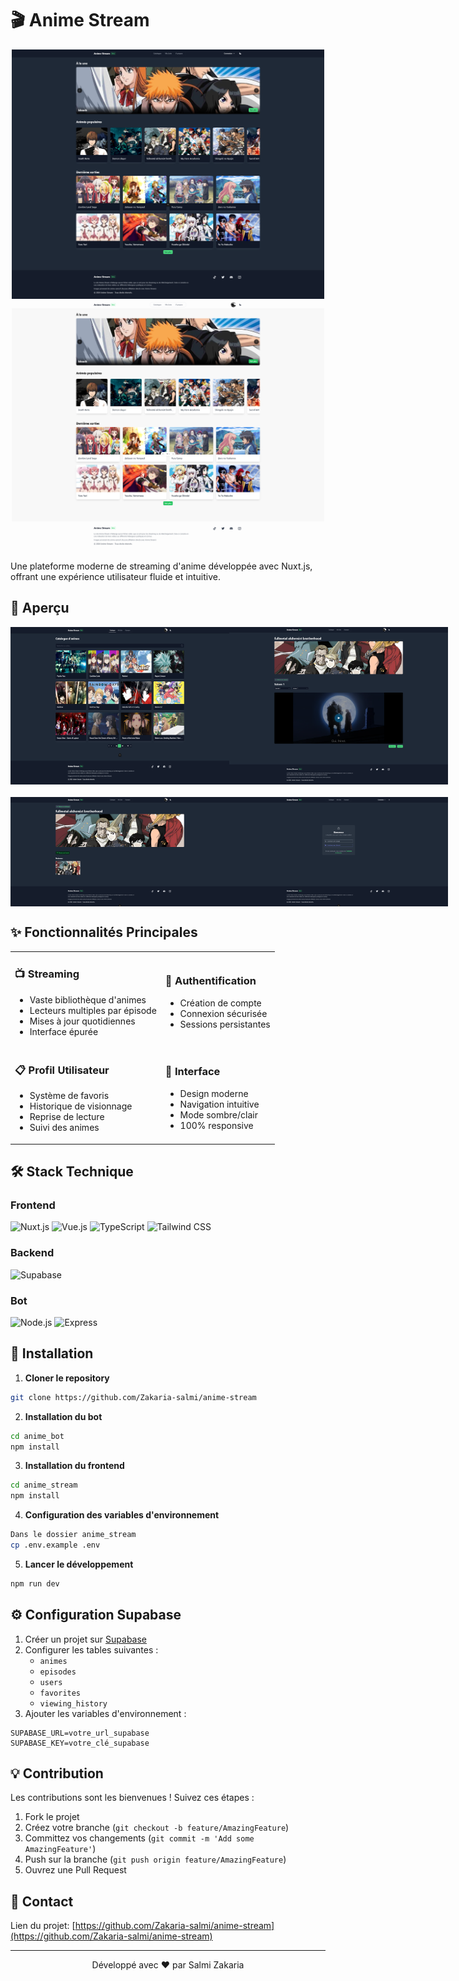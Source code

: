 # 🎬 Anime Stream

<div align="center">
  <img src="screenshots/screenshot1.png" alt="Page d'accueil" width="500"/>
  <img src="screenshots/screenshot6.png" alt="Page d'accueil" width="500"/>
</div>

Une plateforme moderne de streaming d'anime développée avec Nuxt.js, offrant une expérience utilisateur fluide et intuitive.

## 📸 Aperçu

<div align="center">
  <div style="display: flex; justify-content: space-around; margin-bottom: 20px;">
    <img src="screenshots/screenshot4.png" alt="Catalogue" width="350"/>
    <img src="screenshots/screenshot3.png" alt="Lecteur vidéo" width="350"/>
  </div>
  <div style="display: flex; justify-content: space-around;">
    <img src="screenshots/screenshot2.png" alt="Saisons" width="350"/>
    <img src="screenshots/screenshot5.png" alt="Accueil" width="350"/>
  </div>
</div>

## ✨ Fonctionnalités Principales

<table>
  <tr>
    <td>
      <h3>📺 Streaming</h3>
      <ul>
        <li>Vaste bibliothèque d'animes</li>
        <li>Lecteurs multiples par épisode</li>
        <li>Mises à jour quotidiennes</li>
        <li>Interface épurée</li>
      </ul>
    </td>
    <td>
      <h3>👤 Authentification</h3>
      <ul>
        <li>Création de compte</li>
        <li>Connexion sécurisée</li>
        <li>Sessions persistantes</li>
      </ul>
    </td>
  </tr>
  <tr>
    <td>
      <h3>📋 Profil Utilisateur</h3>
      <ul>
        <li>Système de favoris</li>
        <li>Historique de visionnage</li>
        <li>Reprise de lecture</li>
        <li>Suivi des animes</li>
      </ul>
    </td>
    <td>
      <h3>🎨 Interface</h3>
      <ul>
        <li>Design moderne</li>
        <li>Navigation intuitive</li>
        <li>Mode sombre/clair</li>
        <li>100% responsive</li>
      </ul>
    </td>
  </tr>
</table>

## 🛠 Stack Technique

### Frontend

![Nuxt.js](https://img.shields.io/badge/Nuxt.js-00DC82?style=for-the-badge&logo=nuxt.js&logoColor=white)
![Vue.js](https://img.shields.io/badge/Vue.js-4FC08D?style=for-the-badge&logo=vue.js&logoColor=white)
![TypeScript](https://img.shields.io/badge/TypeScript-3178C6?style=for-the-badge&logo=typescript&logoColor=white)
![Tailwind CSS](https://img.shields.io/badge/Tailwind_CSS-38B2AC?style=for-the-badge&logo=tailwind-css&logoColor=white)

### Backend

![Supabase](https://img.shields.io/badge/Supabase-3ECF8E?style=for-the-badge&logo=supabase&logoColor=white)

### Bot

![Node.js](https://img.shields.io/badge/Node.js-339933?style=for-the-badge&logo=node.js&logoColor=white)
![Express](https://img.shields.io/badge/Express-000000?style=for-the-badge&logo=express&logoColor=white)

## 🚀 Installation

1. **Cloner le repository**

```bash
git clone https://github.com/Zakaria-salmi/anime-stream
```

2. **Installation du bot**

```bash
cd anime_bot
npm install
```

3. **Installation du frontend**

```bash
cd anime_stream
npm install
```

4. **Configuration des variables d'environnement**

```bash
Dans le dossier anime_stream
cp .env.example .env
```

5. **Lancer le développement**

```bash
npm run dev
```

## ⚙️ Configuration Supabase

1. Créer un projet sur [Supabase](https://supabase.com)
2. Configurer les tables suivantes :
    - `animes`
    - `episodes`
    - `users`
    - `favorites`
    - `viewing_history`
3. Ajouter les variables d'environnement :

```env
SUPABASE_URL=votre_url_supabase
SUPABASE_KEY=votre_clé_supabase
```

## 💡 Contribution

Les contributions sont les bienvenues ! Suivez ces étapes :

1. Fork le projet
2. Créez votre branche (`git checkout -b feature/AmazingFeature`)
3. Committez vos changements (`git commit -m 'Add some AmazingFeature'`)
4. Push sur la branche (`git push origin feature/AmazingFeature`)
5. Ouvrez une Pull Request

## 🤝 Contact

Lien du projet: [https://github.com/Zakaria-salmi/anime-stream](https://github.com/Zakaria-salmi/anime-stream)

---

<p align="center">Développé avec ❤️ par Salmi Zakaria</p>
